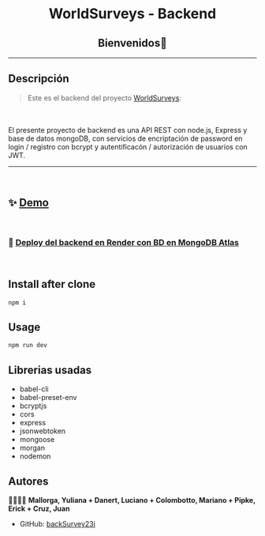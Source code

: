 <h1 align="center">WorldSurveys - Backend</h1>
<h2 align="center">Bienvenidos👋</h2>
<hr>
<p>

## Descripción

> Este es el backend del proyecto [WorldSurveys](https://):
<br>
<br>El presente proyecto de backend es una API REST con node.js, Express y base de datos mongoDB, con servicios de encriptación de password en login / registro con bcrypt y autentificacón / autorización de usuarios con JWT.

<hr>
<br>

## ✨ [Demo](https://)
<br>

### 🌟 [Deploy del backend en Render con BD en MongoDB Atlas](https://crudburgersc23i.onrender.com/ )
<br>

## Install after clone

```sh
npm i
```
## Usage

```sh
npm run dev
```
## Librerias usadas
- babel-cli
- babel-preset-env
- bcryptjs
- cors
- express
- jsonwebtoken
- mongoose
- morgan
- nodemon
## Autores

🧑‍🤝‍🧑💪 **Mallorga, Yuliana + Danert, Luciano + Colombotto, Mariano + Pipke, Erick + Cruz, Juan**

* GitHub: [backSurvey23i](https://github.com/lucianodanert/backSurvey23i)
